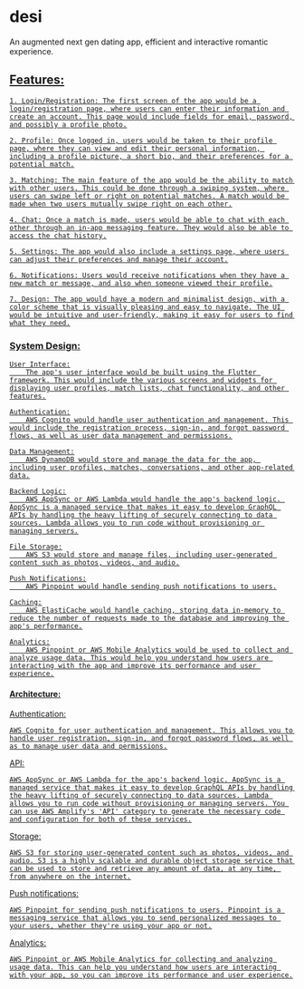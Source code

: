 # desi

An augmented next gen dating app, efficient and interactive romantic experience.

## <u>Features:

    1. Login/Registration: The first screen of the app would be a login/registration page, where users can enter their information and create an account. This page would include fields for email, password, and possibly a profile photo.

    2. Profile: Once logged in, users would be taken to their profile page, where they can view and edit their personal information, including a profile picture, a short bio, and their preferences for a potential match.

    3. Matching: The main feature of the app would be the ability to match with other users. This could be done through a swiping system, where users can swipe left or right on potential matches. A match would be made when two users mutually swipe right on each other.

    4. Chat: Once a match is made, users would be able to chat with each other through an in-app messaging feature. They would also be able to access the chat history.

    5. Settings: The app would also include a settings page, where users can adjust their preferences and manage their account.

    6. Notifications: Users would receive notifications when they have a new match or message, and also when someone viewed their profile.

    7. Design: The app would have a modern and minimalist design, with a color scheme that is visually pleasing and easy to navigate. The UI would be intuitive and user-friendly, making it easy for users to find what they need.
### <u>System Design:

    User Interface:
        The app's user interface would be built using the Flutter framework. This would include the various screens and widgets for displaying user profiles, match lists, chat functionality, and other features.

    Authentication:
        AWS Cognito would handle user authentication and management. This would include the registration process, sign-in, and forgot password flows, as well as user data management and permissions.

    Data Management:
        AWS DynamoDB would store and manage the data for the app, including user profiles, matches, conversations, and other app-related data.

    Backend Logic:
        AWS AppSync or AWS Lambda would handle the app's backend logic. AppSync is a managed service that makes it easy to develop GraphQL APIs by handling the heavy lifting of securely connecting to data sources. Lambda allows you to run code without provisioning or managing servers.

    File Storage:
        AWS S3 would store and manage files, including user-generated content such as photos, videos, and audio.

    Push Notifications:
        AWS Pinpoint would handle sending push notifications to users.

    Caching:
        AWS ElastiCache would handle caching, storing data in-memory to reduce the number of requests made to the database and improving the app's performance.

    Analytics:
        AWS Pinpoint or AWS Mobile Analytics would be used to collect and analyze usage data. This would help you understand how users are interacting with the app and improve its performance and user experience.
#### <b>Architecture:</b>

Authentication:

    AWS Cognito for user authentication and management. This allows you to handle user registration, sign-in, and forgot password flows, as well as to manage user data and permissions.

API:

    AWS AppSync or AWS Lambda for the app's backend logic. AppSync is a managed service that makes it easy to develop GraphQL APIs by handling the heavy lifting of securely connecting to data sources. Lambda allows you to run code without provisioning or managing servers. You can use AWS Amplify's 'API' category to generate the necessary code and configuration for both of these services.

Storage:

    AWS S3 for storing user-generated content such as photos, videos, and audio. S3 is a highly scalable and durable object storage service that can be used to store and retrieve any amount of data, at any time, from anywhere on the internet.

Push notifications:

    AWS Pinpoint for sending push notifications to users. Pinpoint is a messaging service that allows you to send personalized messages to your users, whether they're using your app or not.

Analytics:

    AWS Pinpoint or AWS Mobile Analytics for collecting and analyzing usage data. This can help you understand how users are interacting with your app, so you can improve its performance and user experience.